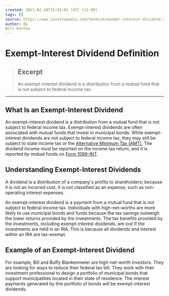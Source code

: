 ```yaml
---
created: 2021-02-28T15:01:01 (UTC +11:00)
tags: []
source: https://www.investopedia.com/terms/e/exempt-interest-dividend.asp
author: By
Will Kenton
---
```


# Exempt-Interest Dividend Definition

> ## Excerpt
> An exempt-interest dividend is a distribution from a mutual fund that is not subject to federal income tax.

---
## What Is an Exempt-Interest Dividend

An exempt-interest dividend is a distribution from a mutual fund that is not subject to federal income tax. Exempt-interest dividends are often associated with mutual funds that invest in municipal bonds. While exempt-interest dividends are not subject to federal income tax, they may still be subject to state income tax or the [Alternative Minimum Tax (AMT).](https://www.investopedia.com/terms/a/alternativeminimumtax.asp) The dividend income must be reported on the income tax return, and it is reported by mutual funds on [Form 1099-INT](https://www.investopedia.com/terms/f/form-1099-int.asp).

## Understanding Exempt-Interest Dividends

A dividend is a distribution of a company's profits to shareholders; because it is not an incurred cost, it is not classified as an expense, such as non-operating interest expenses.

An exempt-interest dividend is a payment from a mutual fund that is not subject to federal income tax. Individuals with high-net-worths are more likely to use municipal bonds and funds because the tax savings outweigh the lower returns provided by the investments. The tax benefits provided by the investments, including exempt-interest dividends, are lost if the investments are held in an IRA. This is because all dividends and interest within an IRA are tax-exempt.

## Example of an Exempt-Interest Dividend

For example, Bill and Buffy Blankenmeier are high-net-worth investors. They are looking for ways to reduce their federal tax bill. They work with their investment professional to design a portfolio of municipal bonds that support municipalities located in their state of residence. The interest payments generated by this portfolio of bonds will be exempt-interest dividends.
